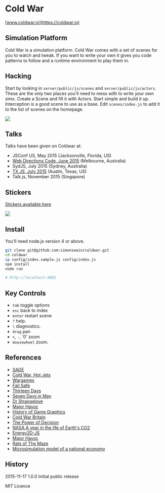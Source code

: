 # Cold War

 [www.coldwar.io](https://coldwar.io)

## Simulation Platform

Cold War is a simulation platform. Cold War comes with a set of scenes for you to watch and tweak. If you want to write your own it gives you code patterns to follow and a runtime environment to play them in.

## Hacking

Start by looking in `server/public/js/scenes` and `server/public/js/actors`. These are the only two places you'll need to mess with to write your own sims. Create a Scene and fill it with Actors. Start simple and build it up. Interception is a good scene to use as a base. Edit `scenes/index.js` to add it to the list of scenes on the homepage.


![](http://i.imgur.com/PNsaof4.gif)

## Talks

Talks have been given on Coldwar at:

* JSConf US, May 2015 (Jacksonville, Florida, US)
* [Web Directions Code, June 2015](https://vimeo.com/132786140) (Melbourne, Australia)
* SydJS, July 2015 (Sydney, Australia)
* [TX JS, July 2015](https://www.youtube.com/watch?v=hXW7kkyhtqo) (Austin, Texas, US)
* Talk.js, November 2015 (Singapore)

## Stickers

[Stickers available here](https://www.stickermule.com/marketplace/9199-coldwar-dot-io)

![](https://raw.githubusercontent.com/simonswain/coldwar/master/artwork/coldwar_blue_web_small.png)

## Install

You'll need node.js version 4 or above.

```bash
git clone git@github.com:simonswain/coldwar.git
cd coldwar
cp config/index.sample.js config/index.js
npm install
node run

# http://localhost:4002
```

## Key Controls

* `tab` toggle options
* `esc` back to index
* `enter` restart scene
* `?` help.
* `\` diagnostics.
* `drag` pan
* `+`, `-`, '0' zoom
* `mousewheel` zoom.

## References

* [SAGE](https://www.youtube.com/results?search_query=sage+computer)
* [Cold War, Hot Jets](https://www.youtube.com/watch?v=oJtzyFRy2Ko)
* [Wargames](https://www.youtube.com/watch?v=NHWjlCaIrQo)
* [Fail Safe](https://www.youtube.com/watch?v=-9R3w8wDrmM)
* [Thirteen Days](https://www.youtube.com/watch?v=-yfIoHXOO9E)
* [Seven Days in May](https://www.youtube.com/watch?v=nwMjiArJFhM)
* [Dr Strangelove](https://www.youtube.com/watch?v=vuP6KbIsNK4)
* [Major Havoc](https://www.youtube.com/watch?v=rbq1LE9MJc0)
* [History of Game Graphics](https://www.youtube.com/watch?v=dzN2pgL0zeg&index=1&list=PLOQZmjD6P2HlOoEVKOPaCFvLnjP865X1f)
* [Cold War Britain](https://www.youtube.com/watch?v=TZi_rrZX4bo)
* [The Power of Decision](https://www.youtube.com/watch?v=q2v0YuDatpc)
* [NASA A year in the life of Earth's CO2](https://www.youtube.com/watch?v=x1SgmFa0r04)
* [Energy2D-JS](http://concord-consortium.github.io/energy2d-js/model2d-demo.html)
* [Major Havoc](https://www.youtube.com/watch?v=rbq1LE9MJc0)
* [Rats of The Maze](http://bitsavers.informatik.uni-stuttgart.de/pdf/convergent/ngen/screenshots/Rats_2.JPG)
* [Microsimulation model of a national economy](http://dankozub.com/simulation/)

## History

2015-11-17 1.0.0 Initial public release

MIT Licence

